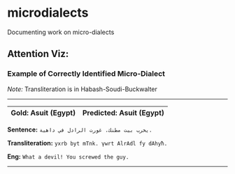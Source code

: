 # microdialects
Documenting work on micro-dialects

## Attention Viz:

### Example of Correctly Identified Micro-Dialect

 
 *Note:* Transliteration is in Habash-Soudi-Buckwalter
 
---

| Gold: Asuit (Egypt) | Predicted: Asuit (Egypt)|
|-------------------- | ----------------------- |


**Sentence:** ```يخرب بيت مطنك. غورت الرادل في داهية.```

**Transliteration:** ```yxrb byt mTnk. γwrt AlrAdl fy dAhyħ.```

**Eng:** ```What a devil! You screwed the guy.```

---


